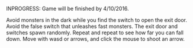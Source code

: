 INPROGRESS: Game will be finished by 4/10/2016.

Avoid monsters in the dark while you find the switch to open the exit door.  Avoid the false switch that unleashes fast monsters.  The exit door and switches spawn randomly.  Repeat and repeat to see how far you can fall down.  Move with wasd or arrows, and click the mouse to shoot an arrow.
